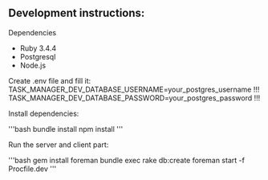 ## Development instructions:
Dependencies
- Ruby 3.4.4
- Postgresql
- Node.js

Create .env file and fill it:
TASK_MANAGER_DEV_DATABASE_USERNAME=your_postgres_username    !!!
TASK_MANAGER_DEV_DATABASE_PASSWORD=your_postgres_password    !!!


Install dependencies:

'''bash
bundle install
npm install
'''

Run the server and client part:

'''bash
gem install foreman
bundle exec rake db:create
foreman start -f Procfile.dev
'''